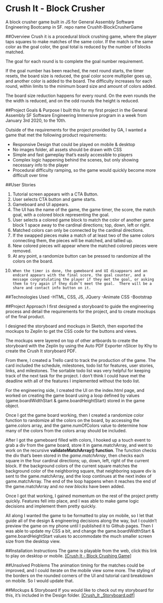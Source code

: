 # Crush It - Block Crusher
A block crusher game built in JS for General Assembly Software Engineering Bootcamp in SF.
repo name CrushIt-BlockCrusherGame

##Overview
Crush it is a procedural block crushing game, where the player taps squares to make matches of the same color. If the match is the same color as the goal color, the goal total is reduced by the number of blocks matched. 

The goal for each round is to complete the goal number requirement. 

If the goal number has been reached, the next round starts, the timer resets, the board size is reduced, the goal color score multiplier goes up, and another color is added to the board. The difficulty increases for each round, within limits to the minimum board size and amount of colors added.

The board size reduction happens for every round. On the even rounds the the width is reduced, and on the odd rounds the height is reduced.

##Project Goals & Purpose
I built this for my first project in the General Assembly SF Software Engineering Immersive program in a week from January 3rd 2020, to the 10th. 

Outside of the requirements for the project provided by GA, I wanted a game that met the following product requirements:
- Responsive Design that could be played on mobile & desktop
- No images folder, all assets should be drawn with CSS
- Simple and fast gameplay that’s easily accessible to players
- Complex logic happening behind the scenes, but only showing necessary info to the player
- Procedural difficulty ramping, so the game would quickly become more difficult over time

##User Stories
1. 	Tutorial screen appears with a CTA Button.
2. 	User selects CTA button and game starts.
3. 	Gameboard and UI appears.
4. 	The UI has the name of the game, the game timer, the score, the match goal, with a colored block representing the goal.
5. 	User selects a colored game block to match the color of another game block 1 space away to the cardinal directions; top, down, left or right.
6. 	Matched colors can only be connected by the cardinal directions. 
7. 	If the swapped pieces make a match of at least two of the same colors connecting them, the pieces will be matched, and tallied up.
8. 	New colored pieces will appear where the matched colored pieces were removed.
9. 	At any point, a randomize button can be pressed to randomize all the colors on the board.
10. 	When the timer is done, the gameboard and UI disappears and an endcard appears with the final score, the goal counter, and a message congratulating the player if they met the goal, or asking them to try again if they didn’t meet the goal.  There will be a share and contact info button on it.

##Technologies Used
-HTML, CSS, JS, JQuery
-Animate CSS
-Bootstrap

##Project Approach
I first designed a storyboard to guide the engineering process and detail the requirements for the project, and to create mockups of the final product.

I designed the storyboard and mockups in Sketch, then exported the mockups to Zeplin to get the CSS code for the buttons and views.

The mockups were layered on top of other artboards to create the storyboard with the Zeplin by using the Auto PDF Exporter nSlicer by Khy to create the Crush It storyboard PDF.

From there, I created a Trello card to track the production of the game. The card included the schedule, milestones, todo list for features, user stories, links, and milestones. The sortable todo list was very helpful for keeping track of the next task for the project. I don’t think I could have met the deadline with all of the features I implemented without the todo list.

For the engineering side, I created the UI on the index.html page, and worked on creating the game board using a loop defined by values (game.boardWidthStart & game.boardHeightStart) stored in the game object.

Once I got the game board working, then I created a randomize color function to randomize all the colors on the board, by accessing the game.colors array, and the game.numOfColors value to determine how many of the colors from the colors array should be included.

After I got the gameboard filled with colors, I hooked up a touch event to grab a div from the game board, store it in game.matchArray, and went to work on the recursive **validateMatchArray() function**. The function checks the div that’s been stored in the _game.matchArray_, then checks each square in the four cardinal directions; up, down, left, right of the current block. If the background colors of the current square matches the background color of the neighboring square, that neighboring square div is sent to the game.matchArray, and the loop continues at the next index of game.matchArray. The end of the loop happens when it reaches the end of the game.matchArray and _no new blocks_ have been added.

Once I got that working, I gained momentum on the rest of the project pretty quickly. Features fell into place, and I was able to make game logic decisions and implement them pretty quickly. 

All along I wanted the game to be formatted to play on mobile, so I let that guide all of the design & engineering decisions along the way, but I couldn’t preview the game on my phone until I published it to Github pages. Then I was able to update my CSS a bit, and change the game.boardWidthStart & game.boardHeightStart values to accommodate the much smaller screen size from the desktop view.

##Installation Instructions
The game is playable from the web, click this link to play on desktop or mobile.
<a href="https://jasontoups.github.io/CrushIt-BlockCrusherGame/">[Crush It - Block Crushing Game]</a>

##Unsolved Problems
The animation timing for the matches could be improved, and I could iterate on the mobile view some more. The styling of the borders on the rounded corners of the UI and tutorial card breakdown on mobile. So I would update that.

##Mockups & Storyboard
If you would like to check out my storyboard for this, it’s included in the Design folder. 
<a href="/design/CrushIt-Storyboard.pdf">[Crush_It _Storyboard.pdf]</a>


